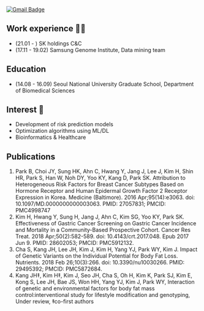 [![Gmail Badge](https://img.shields.io/badge/Gmail-d14836?style=flat-square&logo=Gmail&logoColor=white&link=mailto:work.wonniey@gmail.com)](mailto:work.wonniey@gmail.com)

## Work experience 🤹‍♀️
- (21.01 - )           SK holdings C&C
- (17.11 - 19.02)  Samsung Genome Institute, Data mining team


## Education
- (14.08 - 16.09) Seoul National University Graduate School, Department of Biomedical Sciences


## Interest 👀
- Development of risk prediction models
- Optimization algorithms using ML/DL
- Bioinformatics & Healthcare


## Publications
1.	Park B, Choi JY, Sung HK, Ahn C, Hwang Y, Jang J, Lee J, Kim H, Shin HR, Park S, Han W, Noh DY, Yoo KY, Kang D, Park SK. Attribution to Heterogeneous Risk Factors for Breast Cancer Subtypes Based on Hormone Receptor and Human Epidermal Growth Factor 2 Receptor Expression in Korea. Medicine (Baltimore). 2016 Apr;95(14):e3063. doi: 10.1097/MD.0000000000003063. PMID: 27057831; PMCID: PMC4998747
2.	Kim H, Hwang Y, Sung H, Jang J, Ahn C, Kim SG, Yoo KY, Park SK. Effectiveness of Gastric Cancer Screening on Gastric Cancer Incidence and Mortality in a Community-Based Prospective Cohort. Cancer Res Treat. 2018 Apr;50(2):582-589. doi: 10.4143/crt.2017.048. Epub 2017 Jun 9. PMID: 28602053; PMCID: PMC5912132.
3.	Cha S, Kang JH, Lee JH, Kim J, Kim H, Yang YJ, Park WY, Kim J. Impact of Genetic Variants on the Individual Potential for Body Fat Loss. Nutrients. 2018 Feb 26;10(3):266. doi: 10.3390/nu10030266. PMID: 29495392; PMCID: PMC5872684.
4.	Kang JH‡, Kim H‡, Kim J, Seo JH, Cha S, Oh H, Kim K, Park SJ, Kim E, Kong S, Lee JH, Bae JS, Won HH, Yang YJ, Kim J, Park WY, Interaction of genetic and environmental factors for body fat mass control:interventional study for lifestyle modification and genotyping, Under review, ‡co-first authors


<!--
**heewonkim-git/heewonkim-git** is a ✨ _special_ ✨ repository because its `README.md` (this file) appears on your GitHub profile.

Here are some ideas to get you started:

- 🔭 I’m currently working on ...
- 🌱 I’m currently learning ...
- 👯 I’m looking to collaborate on ...
- 🤔 I’m looking for help with ...
- 💬 Ask me about ...
- 📫 How to reach me: ...
- 😄 Pronouns: ...
- ⚡ Fun fact: ...
-->
